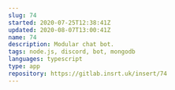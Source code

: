 ```yaml
---
slug: 74
started: 2020-07-25T12:38:41Z
updated: 2020-08-07T13:00:41Z
name: 74
description: Modular chat bot.
tags: node.js, discord, bot, mongodb
languages: typescript
type: app
repository: https://gitlab.insrt.uk/insert/74
---
```

